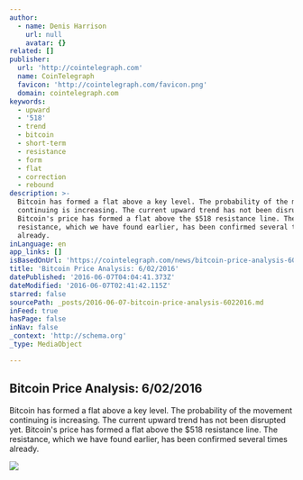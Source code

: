 ```yaml
---
author:
  - name: Denis Harrison
    url: null
    avatar: {}
related: []
publisher:
  url: 'http://cointelegraph.com'
  name: CoinTelegraph
  favicon: 'http://cointelegraph.com/favicon.png'
  domain: cointelegraph.com
keywords:
  - upward
  - '518'
  - trend
  - bitcoin
  - short-term
  - resistance
  - form
  - flat
  - correction
  - rebound
description: >-
  Bitcoin has formed a flat above a key level. The probability of the movement
  continuing is increasing. The current upward trend has not been disrupted yet.
  Bitcoin's price has formed a flat above the $518 resistance line. The
  resistance, which we have found earlier, has been confirmed several times
  already.
inLanguage: en
app_links: []
isBasedOnUrl: 'https://cointelegraph.com/news/bitcoin-price-analysis-6022016'
title: 'Bitcoin Price Analysis: 6/02/2016'
datePublished: '2016-06-07T04:04:41.373Z'
dateModified: '2016-06-07T02:41:42.115Z'
starred: false
sourcePath: _posts/2016-06-07-bitcoin-price-analysis-6022016.md
inFeed: true
hasPage: false
inNav: false
_context: 'http://schema.org'
_type: MediaObject

---
```

<article style=""><h1>Bitcoin Price Analysis: 6/02/2016</h1><p>Bitcoin has formed a flat above a key level. The probability of the movement continuing is increasing. The current upward trend has not been disrupted yet. Bitcoin's price has formed a flat above the $518 resistance line. The resistance, which we have found earlier, has been confirmed several times already.</p><img src="http://cointelegraph.com/storage/uploads/view/c5b58842a1e9627e2e6a076dd288f456.jpg" /></article>